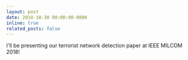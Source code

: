 ```yaml
---
layout: post
date: 2018-10-30 00:00:00-0800
inline: true
related_posts: false
---
```


I'll be presenting our terrorist network detection paper at IEEE MILCOM 2018!

